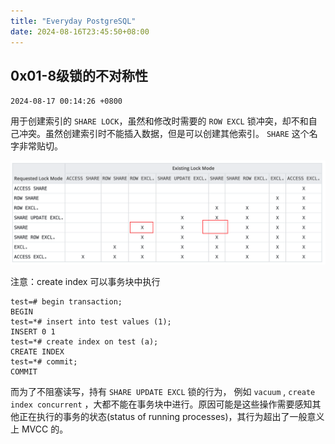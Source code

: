 ```yaml
---
title: "Everyday PostgreSQL"
date: 2024-08-16T23:45:50+08:00
---
```


## 0x01-8级锁的不对称性

`2024-08-17 00:14:26 +0800`



用于创建索引的 `SHARE LOCK`，虽然和修改时需要的 `ROW EXCL` 锁冲突，却不和自己冲突。虽然创建索引时不能插入数据，但是可以创建其他索引。 `SHARE` 这个名字非常贴切。

![image-20240816235118730](0015-every_data_pg.assets/image-20240816235118730.2024_08_16_1723823478.png)



注意：create index 可以事务块中执行

```
test=# begin transaction;
BEGIN
test=*# insert into test values (1);
INSERT 0 1
test=*# create index on test (a);
CREATE INDEX
test=*# commit;
COMMIT
```

而为了不阻塞读写，持有 `SHARE UPDATE EXCL` 锁的行为， 例如 `vacuum` ,  `create index concurrent` ，大都不能在事务块中进行。原因可能是这些操作需要感知其他正在执行的事务的状态(status of running processes)，其行为超出了一般意义上 MVCC 的。
